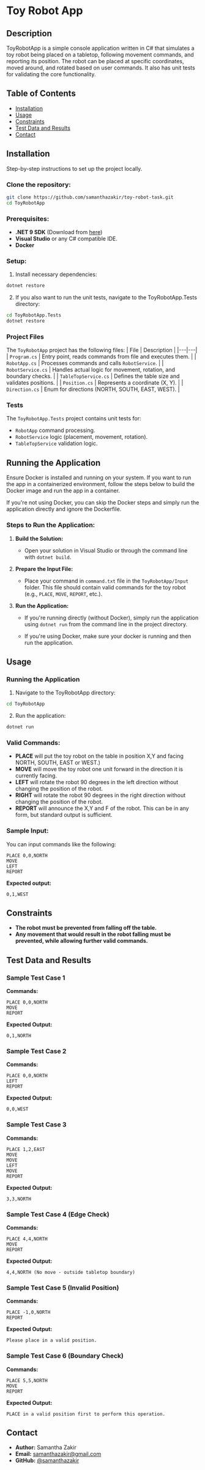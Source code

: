 # Toy Robot App

## Description
ToyRobotApp is a simple console application written in C# that simulates a toy robot being placed on a tabletop, following movement commands, and reporting its position. The robot can be placed at specific coordinates, moved around, and rotated based on user commands. It also has unit tests for validating the core functionality.

## Table of Contents
- [Installation](#installation)
- [Usage](#usage)
- [Constraints](#constraints)
- [Test Data and Results](#test-data-and-results)
- [Contact](#contact)

## Installation
Step-by-step instructions to set up the project locally.

### Clone the repository:
```bash
git clone https://github.com/samanthazakir/toy-robot-task.git
cd ToyRobotApp
```

### Prerequisites:
- **.NET 9 SDK** (Download from [here](https://dotnet.microsoft.com/en-us/download/dotnet/9.0))
- **Visual Studio** or any C# compatible IDE.
- **Docker**
   
### Setup:
1. Install necessary dependencies:
```bash
dotnet restore
```

2. If you also want to run the unit tests, navigate to the ToyRobotApp.Tests directory:
```bash
cd ToyRobotApp.Tests
dotnet restore
```

### Project Files
The `ToyRobotApp` project has the following files:
| File | Description |
|---|---|
| `Program.cs` | Entry point, reads commands from file and executes them. |
| `RobotApp.cs` | Processes commands and calls `RobotService`. |
| `RobotService.cs` | Handles actual logic for movement, rotation, and boundary checks. |
| `TableTopService.cs` | Defines the table size and validates positions. |
| `Position.cs` | Represents a coordinate (X, Y). |
| `Direction.cs` | Enum for directions (NORTH, SOUTH, EAST, WEST). |

### Tests

The `ToyRobotApp.Tests` project contains unit tests for:
- `RobotApp` command processing.
- `RobotService` logic (placement, movement, rotation).
- `TableTopService` validation logic.

## Running the Application

Ensure Docker is installed and running on your system. If you want to run the app in a containerized environment, follow the steps below to build the Docker image and run the app in a container.

If you're not using Docker, you can skip the Docker steps and simply run the application directly and ignore the Dockerfile.

### Steps to Run the Application:

1. **Build the Solution:**
   - Open your solution in Visual Studio or through the command line with `dotnet build`.

2. **Prepare the Input File:**
   - Place your command in `command.txt` file in the `ToyRobotApp/Input` folder. This file should contain valid commands for the toy robot (e.g., `PLACE`, `MOVE`, `REPORT`, etc.).

3. **Run the Application:**
   - If you're running directly (without Docker), simply run the application using `dotnet run` from the command line in the project directory.
   
   - If you're using Docker, make sure your docker is running and then run the application.
     
## Usage

### Running the Application
1. Navigate to the ToyRobotApp directory:
```bash
cd ToyRobotApp
```

2. Run the application:
```bash
dotnet run
```
### Valid Commands:
- **PLACE** will put the toy robot on the table in position X,Y and facing NORTH, SOUTH, EAST or WEST.)
- **MOVE** will move the toy robot one unit forward in the direction it is currently facing.
- **LEFT** will rotate the robot 90 degrees in the left direction without changing the position of the robot.
- **RIGHT** will rotate the robot 90 degrees in the right direction without changing the position of the robot.
- **REPORT** will announce the X,Y and F of the robot. This can be in any form, but standard output is sufficient.

### Sample Input:
You can input commands like the following:

```text
PLACE 0,0,NORTH
MOVE
LEFT
REPORT
```

**Expected output:**
```text
0,1,WEST
```

## Constraints
- **The robot must be prevented from falling off the table.** 
- **Any movement that would result in the robot falling must be prevented, while allowing further valid
commands.**

## Test Data and Results

### Sample Test Case 1
**Commands:**
```text
PLACE 0,0,NORTH
MOVE
REPORT
```

**Expected Output:**
```text
0,1,NORTH
```

### Sample Test Case 2
**Commands:**
```text
PLACE 0,0,NORTH
LEFT
REPORT
```

**Expected Output:**
```text
0,0,WEST
```

### Sample Test Case 3
**Commands:**
```text
PLACE 1,2,EAST
MOVE
MOVE
LEFT
MOVE
REPORT
```

**Expected Output:**
```text
3,3,NORTH
```

### Sample Test Case 4 (Edge Check)
**Commands:**
```text
PLACE 4,4,NORTH
MOVE
REPORT
```

**Expected Output:**
```text
4,4,NORTH (No move - outside tabletop boundary)
```

### Sample Test Case 5 (Invalid Position)
**Commands:**
```text
PLACE -1,0,NORTH
REPORT
```

**Expected Output:**
```text
Please place in a valid position.
```

### Sample Test Case 6 (Boundary Check)
**Commands:**
```text
PLACE 5,5,NORTH
MOVE
REPORT
```

**Expected Output:**
```text
PLACE in a valid position first to perform this operation.
```

## Contact
- **Author:** Samantha Zakir
- **Email:** samanthazakir@gmail.com
- **GitHub:** [@samanthazakir](https://github.com/samanthazakir)
